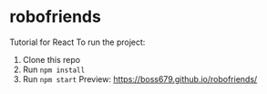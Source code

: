 # robofriends
Tutorial for React
To run the project:

1. Clone this repo
2. Run `npm install`
3. Run `npm start`
Preview: https://boss679.github.io/robofriends/
